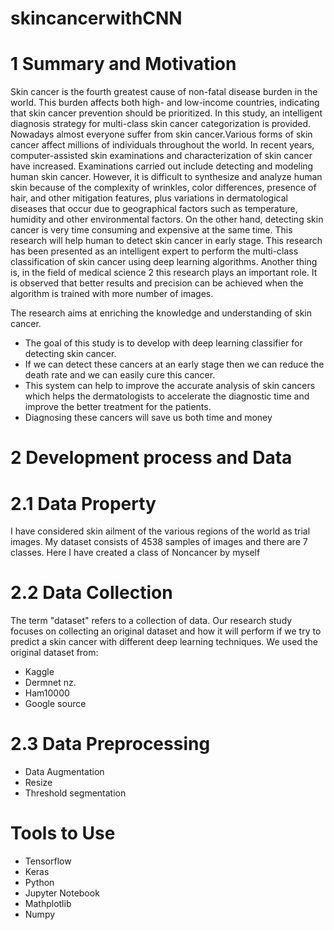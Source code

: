 # skincancerwithCNN
# 1 Summary and Motivation
Skin cancer is the fourth greatest cause of non-fatal disease burden in the world. This burden affects both high- and low-income countries, indicating that skin cancer prevention should be prioritized. In this study, an intelligent diagnosis strategy for multi-class skin cancer categorization is provided. Nowadays almost everyone suffer from skin cancer.Various forms of skin cancer affect millions of individuals throughout the world. In recent years, computer-assisted skin examinations and characterization of skin cancer have increased. Examinations carried out include detecting and modeling human skin cancer. However, it is difficult to synthesize and analyze human skin because of the complexity of wrinkles, color differences, presence of hair, and other mitigation features, plus variations in dermatological diseases that occur due to geographical factors such as temperature, humidity and other environmental factors. On the other hand, detecting skin cancer is very time consuming and expensive at the same time. This research will help human to detect skin cancer in early stage. This research has been presented as an intelligent expert to perform the multi-class classification of skin cancer using deep learning algorithms. Another thing is, in the field of medical science 2 this research plays an important role. It is observed that better results and precision can be achieved when the algorithm is trained with more number of images.

The research aims at enriching the knowledge and understanding of skin cancer. 
* The goal of this study is to develop with deep learning classifier for detecting skin cancer.
* If we can detect these cancers at an early stage then we can reduce the death rate and we can easily cure this cancer. 
* This system can help to improve the accurate analysis of skin cancers which helps the dermatologists to accelerate the diagnostic time and improve the better treatment for the patients.
* Diagnosing these cancers will save us both time and money
# 2 Development process and Data
# 2.1 Data Property
I have considered skin ailment of the various regions of the world as trial images. My dataset consists of 4538 samples of images and there are 7 classes. Here I have created a class of Noncancer by myself
# 2.2 Data Collection 
The term "dataset" refers to a collection of data. Our research study focuses on collecting an original dataset and how it will perform if we try to predict a skin cancer with different deep learning techniques. We used the original dataset from: 
* Kaggle 
* Dermnet nz. 
* Ham10000 
* Google source
# 2.3 Data Preprocessing
* Data Augmentation 
*  Resize 
* Threshold segmentation
# Tools to Use
* Tensorflow
* Keras
* Python
* Jupyter Notebook
* Mathplotlib
* Numpy
